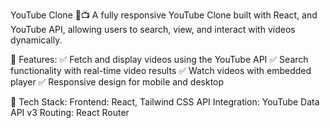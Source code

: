 YouTube Clone 🎥📺
A fully responsive YouTube Clone built with React, and YouTube API, allowing users to search, view, and interact with videos dynamically.

🔹 Features:
✅ Fetch and display videos using the YouTube API
✅ Search functionality with real-time video results
✅ Watch videos with embedded player
✅ Responsive design for mobile and desktop

🔧 Tech Stack:
Frontend: React, Tailwind CSS
API Integration: YouTube Data API v3
Routing: React Router
